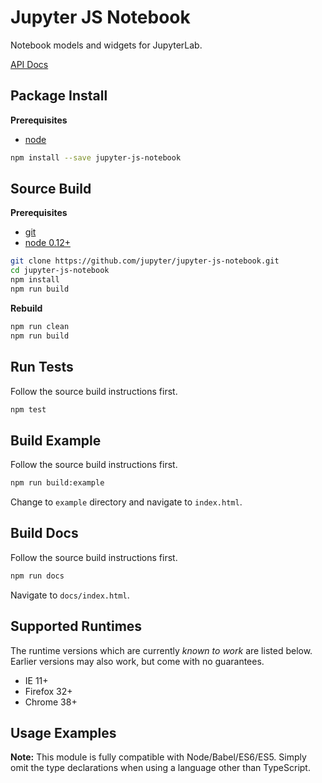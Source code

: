 Jupyter JS Notebook
===================

Notebook models and widgets for JupyterLab.

[API Docs](http://jupyter.github.io/jupyter-js-notebook/)

Package Install
---------------

**Prerequisites**
- [node](http://nodejs.org/)

```bash
npm install --save jupyter-js-notebook
```


Source Build
------------

**Prerequisites**
- [git](http://git-scm.com/)
- [node 0.12+](http://nodejs.org/)

```bash
git clone https://github.com/jupyter/jupyter-js-notebook.git
cd jupyter-js-notebook
npm install
npm run build
```

**Rebuild**
```bash
npm run clean
npm run build
```


Run Tests
---------

Follow the source build instructions first.

```bash
npm test
```


Build Example
-------------

Follow the source build instructions first.

```bash
npm run build:example
```

Change to `example` directory and navigate to `index.html`.



Build Docs
----------

Follow the source build instructions first.

```bash
npm run docs
```

Navigate to `docs/index.html`.


Supported Runtimes
------------------

The runtime versions which are currently *known to work* are listed below.
Earlier versions may also work, but come with no guarantees.

- IE 11+
- Firefox 32+
- Chrome 38+


Usage Examples
--------------

**Note:** This module is fully compatible with Node/Babel/ES6/ES5. Simply
omit the type declarations when using a language other than TypeScript.
